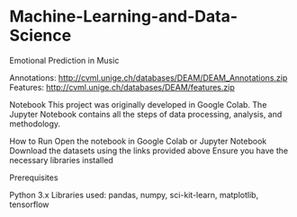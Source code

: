 # Machine-Learning-and-Data-Science
Emotional Prediction in Music 

Annotations: http://cvml.unige.ch/databases/DEAM/DEAM_Annotations.zip
Features: http://cvml.unige.ch/databases/DEAM/features.zip

Notebook
This project was originally developed in Google Colab. The Jupyter Notebook contains all the steps of data processing, analysis, and methodology.

How to Run
Open the notebook in Google Colab or Jupyter Notebook
Download the datasets using the links provided above
Ensure you have the necessary libraries installed

Prerequisites

Python 3.x
Libraries used: pandas, numpy, sci-kit-learn, matplotlib, tensorflow
